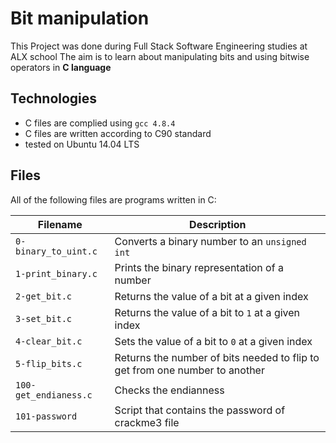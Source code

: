 # Bit manipulation

This Project was done during Full Stack Software Engineering studies at ALX school The aim is to learn about manipulating bits and using bitwise operators in **C language**

## Technologies
* C files are complied using `gcc 4.8.4`
* C files are written according to C90 standard
* tested on Ubuntu 14.04 LTS

## Files

All of the following files are programs written in C:

| Filename | Description |
| -------- | ----------- |
| `0-binary_to_uint.c` | Converts a binary number to an `unsigned int` |
| `1-print_binary.c` | Prints the binary representation of a number |
| `2-get_bit.c` | Returns the value of a bit at a given index |
| `3-set_bit.c` | Returns the value of a bit to `1` at a given index |
| `4-clear_bit.c` | Sets the value of a bit to `0` at a given index |
| `5-flip_bits.c` | Returns the number of bits needed to flip to get from one number to another |
| `100-get_endianess.c` | Checks the endianness|
| `101-password` | Script that contains the password of crackme3 file |
